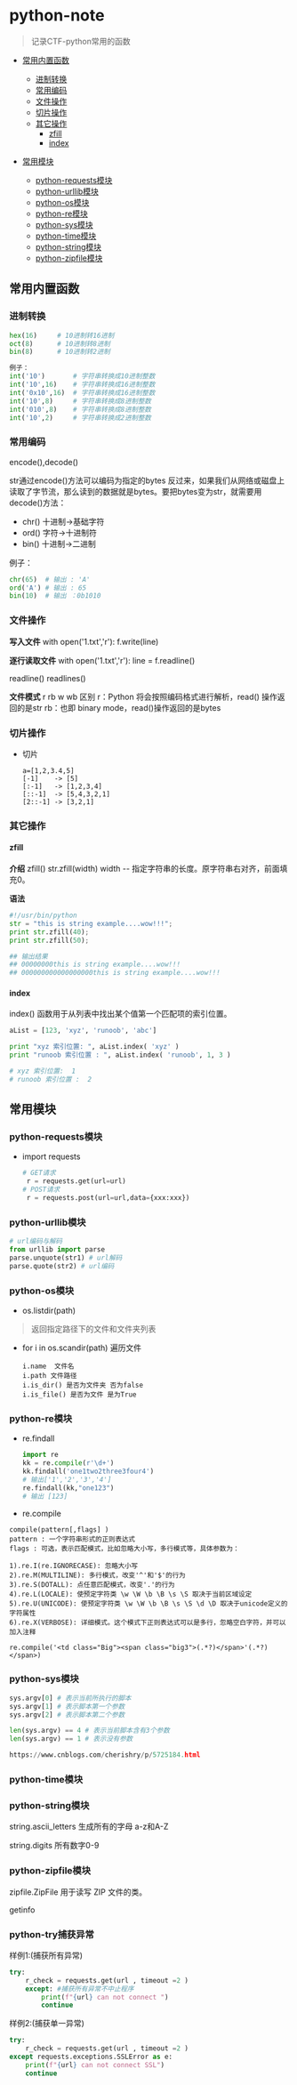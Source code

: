 # python-note
> 记录CTF-python常用的函数

- [常用内置函数](#常用内置函数)
    - [进制转换](#进制转换)
    - [常用编码](#常用编码)
    - [文件操作](#文件操作)
    - [切片操作](#切片操作)
    - [其它操作](#其它操作)
        - [zfill](#zfill)
        - [index](#index)

- [常用模块](#常用模块)
    - [python-requests模块](#python-reuqests模块)
    - [python-urllib模块](#python-urllib模块)
    - [python-os模块](#python-os模块)
    - [python-re模块](#python-re模块)
    - [python-sys模块](#python-sys模块)
    - [python-time模块](#python-time模块)
    - [python-string模块](#python-string模块)
    - [python-zipfile模块](#python-zipfile模块)


## 常用内置函数

### 进制转换
```py
hex(16)     # 10进制转16进制
oct(8)      # 10进制转8进制
bin(8)      # 10进制转2进制

例子：
int('10')       # 字符串转换成10进制整数
int('10',16)    # 字符串转换成16进制整数
int('0x10',16)  # 字符串转换成16进制整数
int('10',8)     # 字符串转换成8进制整数
int('010',8)    # 字符串转换成8进制整数
int('10',2)     # 字符串转换成2进制整数
```

### 常用编码


encode(),decode()

str通过encode()方法可以编码为指定的bytes
反过来，如果我们从网络或磁盘上读取了字节流，那么读到的数据就是bytes。要把bytes变为str，就需要用decode()方法：


- chr()  十进制->基础字符
- ord()  字符->十进制符
- bin() 十进制->二进制

例子：
```py
chr(65)  # 输出 : 'A'
ord('A') # 输出 : 65
bin(10)  # 输出 ：0b1010
```
### 文件操作

**写入文件**
with open('1.txt','r'):
    f.write(line)

**逐行读取文件**
with open('1.txt','r'):
    line = f.readline()

readline()
readlines()

**文件模式**
r rb w wb 区别
r：Python 将会按照编码格式进行解析，read() 操作返回的是str
rb：也即 binary mode，read()操作返回的是bytes

### 切片操作

- 切片
    ```
    a=[1,2,3.4,5]
    [-1]    -> [5]
    [:-1]   -> [1,2,3,4]
    [::-1]  -> [5,4,3,2,1]
    [2::-1] -> [3,2,1]
    ```

### 其它操作

#### zfill

**介绍**
zfill()
str.zfill(width)
width -- 指定字符串的长度。原字符串右对齐，前面填充0。

**语法**
```py
#!/usr/bin/python
str = "this is string example....wow!!!";
print str.zfill(40);
print str.zfill(50);

## 输出结果
## 00000000this is string example....wow!!!
## 000000000000000000this is string example....wow!!!
```

#### index

index() 函数用于从列表中找出某个值第一个匹配项的索引位置。

```py
aList = [123, 'xyz', 'runoob', 'abc']

print "xyz 索引位置: ", aList.index( 'xyz' )
print "runoob 索引位置 : ", aList.index( 'runoob', 1, 3 )

# xyz 索引位置:  1
# runoob 索引位置 :  2
```

## 常用模块


### python-requests模块
- import requests
    ```py
    # GET请求
     r = requests.get(url=url)
    # POST请求
     r = requests.post(url=url,data={xxx:xxx})
    ```

### python-urllib模块
```py
# url编码与解码
from urllib import parse
parse.unquote(str1) # url解码
parse.quote(str2) # url编码
```

### python-os模块
- os.listdir(path)
 > 返回指定路径下的文件和文件夹列表
- for i in os.scandir(path) 遍历文件
    ```
    i.name  文件名
    i.path 文件路径
    i.is_dir() 是否为文件夹 否为false
    i.is_file() 是否为文件 是为True
    ```
### python-re模块


- re.findall
    ```py
    import re
    kk = re.compile(r'\d+')
    kk.findall('one1two2three3four4')
    # 输出['1','2','3','4']
    re.findall(kk,"one123")
    # 输出 [123]
    ```

- re.compile
```
compile(pattern[,flags] )
pattern : 一个字符串形式的正则表达式
flags : 可选，表示匹配模式，比如忽略大小写，多行模式等，具体参数为：

1).re.I(re.IGNORECASE): 忽略大小写
2).re.M(MULTILINE): 多行模式，改变'^'和'$'的行为
3).re.S(DOTALL): 点任意匹配模式，改变'.'的行为
4).re.L(LOCALE): 使预定字符类 \w \W \b \B \s \S 取决于当前区域设定
5).re.U(UNICODE): 使预定字符类 \w \W \b \B \s \S \d \D 取决于unicode定义的字符属性
6).re.X(VERBOSE): 详细模式。这个模式下正则表达式可以是多行，忽略空白字符，并可以加入注释
```

```
re.compile('<td class="Big"><span class="big3">(.*?)</span>'(.*?)</span>)
```
### python-sys模块

```py
sys.argv[0] # 表示当前所执行的脚本
sys.argv[1] # 表示脚本第一个参数
sys.argv[2] # 表示脚本第二个参数

len(sys.argv) == 4 # 表示当前脚本含有3个参数
len(sys.argv) == 1 # 表示没有参数

https://www.cnblogs.com/cherishry/p/5725184.html
```

### python-time模块

### python-string模块

string.ascii_letters 生成所有的字母 a-z和A-Z

string.digits 所有数字0-9

### python-zipfile模块

zipfile.ZipFile 用于读写 ZIP 文件的类。

getinfo



### python-try捕获异常

样例1:(捕获所有异常)
```py
try:
    r_check = requests.get(url , timeout =2 )
    except: #捕获所有异常不中止程序
        print(f"{url} can not connect ")
        continue
```

样例2:(捕获单一异常)
```py
try:
    r_check = requests.get(url , timeout =2 )
except requests.exceptions.SSLError as e:
    print(f"{url} can not connect SSL")
    continue
```